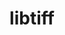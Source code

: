 ---
title: "libtiff"
layout: cache
categories: [package, v0.20.1]
meta: {"versions": ["4.5.0"], "compilers": ["gcc@=11.1.0", "gcc@=11.3.0", "gcc@=7.3.1"], "oss": ["amzn2", "ubuntu20.04", "ubuntu22.04"], "platforms": ["linux"], "targets": ["aarch64", "neoverse_n1", "x86_64_v3"], "stacks": ["aws-isc", "aws-isc-aarch64", "data-vis-sdk", "e4s", "ml-linux-x86_64-cpu", "ml-linux-x86_64-cuda", "root"], "num_specs": 6, "num_specs_by_stack": {"root": 6, "aws-isc-aarch64": 2, "aws-isc": 1, "data-vis-sdk": 1, "e4s": 1, "ml-linux-x86_64-cpu": 1, "ml-linux-x86_64-cuda": 1}}
spec_details: [{"hash": "dicpm3edpv3tcgcbx5vczqquy3kdc2fg", "compiler": "gcc@=7.3.1", "versions": ["4.5.0"], "os": "amzn2", "platform": "linux", "target": "aarch64", "variants": ["build_system=cmake", "build_type=Release", "+ccitt", "generator=make", "~ipo", "~jbig", "+jpeg", "~jpeg12", "~lerc", "~libdeflate", "+logluv", "~lzma", "+lzw", "+next", "~old-jpeg", "+packbits", "~pixarlog", "+thunder", "~webp", "+zlib", "~zstd"], "stacks": ["root", "aws-isc-aarch64"], "size": "-", "tarball": "https://binaries.spack.io/v0.20.1/build_cache/linux-amzn2-aarch64/gcc-7.3.1/libtiff-4.5.0/linux-amzn2-aarch64-gcc-7.3.1-libtiff-4.5.0-dicpm3edpv3tcgcbx5vczqquy3kdc2fg.spack"}, {"hash": "zxonqnhq7tamo2a2vabalol5xdw7xzja", "compiler": "gcc@=7.3.1", "versions": ["4.5.0"], "os": "amzn2", "platform": "linux", "target": "neoverse_n1", "variants": ["build_system=cmake", "build_type=Release", "+ccitt", "generator=make", "~ipo", "~jbig", "+jpeg", "~jpeg12", "~lerc", "~libdeflate", "+logluv", "~lzma", "+lzw", "+next", "~old-jpeg", "+packbits", "~pixarlog", "+thunder", "~webp", "+zlib", "~zstd"], "stacks": ["root", "aws-isc-aarch64"], "size": "-", "tarball": "https://binaries.spack.io/v0.20.1/build_cache/linux-amzn2-neoverse_n1/gcc-7.3.1/libtiff-4.5.0/linux-amzn2-neoverse_n1-gcc-7.3.1-libtiff-4.5.0-zxonqnhq7tamo2a2vabalol5xdw7xzja.spack"}, {"hash": "pwmykgqqdln6u7kiybapyc3omo3zvpwv", "compiler": "gcc@=7.3.1", "versions": ["4.5.0"], "os": "amzn2", "platform": "linux", "target": "x86_64_v3", "variants": ["build_system=cmake", "build_type=Release", "+ccitt", "generator=make", "~ipo", "~jbig", "+jpeg", "~jpeg12", "~lerc", "~libdeflate", "+logluv", "~lzma", "+lzw", "+next", "~old-jpeg", "+packbits", "~pixarlog", "+thunder", "~webp", "+zlib", "~zstd"], "stacks": ["root", "aws-isc"], "size": "-", "tarball": "https://binaries.spack.io/v0.20.1/build_cache/linux-amzn2-x86_64_v3/gcc-7.3.1/libtiff-4.5.0/linux-amzn2-x86_64_v3-gcc-7.3.1-libtiff-4.5.0-pwmykgqqdln6u7kiybapyc3omo3zvpwv.spack"}, {"hash": "3s54clczcwm6hi2q7uzmprozp3s5epsb", "compiler": "gcc@=11.1.0", "versions": ["4.5.0"], "os": "ubuntu20.04", "platform": "linux", "target": "x86_64_v3", "variants": ["build_system=cmake", "build_type=Release", "+ccitt", "generator=make", "~ipo", "~jbig", "+jpeg", "~jpeg12", "~lerc", "~libdeflate", "+logluv", "~lzma", "+lzw", "+next", "~old-jpeg", "+packbits", "~pixarlog", "+thunder", "~webp", "+zlib", "~zstd"], "stacks": ["data-vis-sdk", "root"], "size": "-", "tarball": "https://binaries.spack.io/v0.20.1/build_cache/linux-ubuntu20.04-x86_64_v3/gcc-11.1.0/libtiff-4.5.0/linux-ubuntu20.04-x86_64_v3-gcc-11.1.0-libtiff-4.5.0-3s54clczcwm6hi2q7uzmprozp3s5epsb.spack"}, {"hash": "ybifwm7esn5zmcfmj4zb2cly6khnukg6", "compiler": "gcc@=11.1.0", "versions": ["4.5.0"], "os": "ubuntu20.04", "platform": "linux", "target": "x86_64_v3", "variants": ["build_system=cmake", "build_type=Release", "+ccitt", "generator=make", "~ipo", "~jbig", "+jpeg", "~jpeg12", "~lerc", "~libdeflate", "+logluv", "~lzma", "+lzw", "+next", "~old-jpeg", "+packbits", "~pixarlog", "+thunder", "~webp", "+zlib", "~zstd"], "stacks": ["root", "e4s"], "size": "-", "tarball": "https://binaries.spack.io/v0.20.1/build_cache/linux-ubuntu20.04-x86_64_v3/gcc-11.1.0/libtiff-4.5.0/linux-ubuntu20.04-x86_64_v3-gcc-11.1.0-libtiff-4.5.0-ybifwm7esn5zmcfmj4zb2cly6khnukg6.spack"}, {"hash": "mvlmal73tzkrqrhkdbbmwyl6arhxc2ln", "compiler": "gcc@=11.3.0", "versions": ["4.5.0"], "os": "ubuntu22.04", "platform": "linux", "target": "x86_64_v3", "variants": ["build_system=cmake", "build_type=Release", "+ccitt", "generator=make", "~ipo", "~jbig", "+jpeg", "~jpeg12", "~lerc", "~libdeflate", "+logluv", "~lzma", "+lzw", "+next", "~old-jpeg", "+packbits", "~pixarlog", "+thunder", "~webp", "+zlib", "~zstd"], "stacks": ["ml-linux-x86_64-cpu", "ml-linux-x86_64-cuda", "root"], "size": "-", "tarball": "https://binaries.spack.io/v0.20.1/build_cache/linux-ubuntu22.04-x86_64_v3/gcc-11.3.0/libtiff-4.5.0/linux-ubuntu22.04-x86_64_v3-gcc-11.3.0-libtiff-4.5.0-mvlmal73tzkrqrhkdbbmwyl6arhxc2ln.spack"}]
---